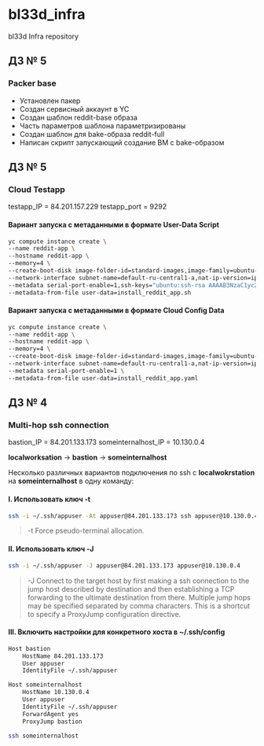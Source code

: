 # bl33d_infra

bl33d Infra repository

## ДЗ № 5

### Packer base

- Установлен пакер
- Создан сервисный аккаунт в YC
- Создан шаблон reddit-base образа
- Часть параметров шаблона параметризированы
- Создан шаблон для bake-образа reddit-full
- Написан скрипт запускающий создание ВМ с bake-образом

## ДЗ № 5

### Cloud Testapp

testapp_IP = 84.201.157.229
testapp_port = 9292

#### Вариант запуска с метаданными в формате User-Data Script

```bash
yc compute instance create \
--name reddit-app \
--hostname reddit-app \
--memory=4 \
--create-boot-disk image-folder-id=standard-images,image-family=ubuntu-1604-lts,size=10GB \
--network-interface subnet-name=default-ru-central1-a,nat-ip-version=ipv4 \
--metadata serial-port-enable=1,ssh-keys="ubuntu:ssh-rsa AAAAB3NzaC1yc2EAAAADAQABAAABAQDmY1Y+TWSK5hjzZpda8w34c0CXPUYK7QPSpYavE0G02YGNp8XOx9/yWaCwcpTPYhDtoyvB1St4ANd+u3Dl7vaTaItMJb0KCIv5WC3qB0Av0tC7Ejv3eEJtKh29dWTwtwH/l5dHR0Lar8hU21vX4WUF6lnSMg6YKAiq4YZXHz4+EhcG+duY+UIYRuC/6x8bI6sD18A6zwNPGkm0mK2gY6wBzqGXN+qEyOt+tFlDzld4p2QYW28vhTEdDqeo/pSBBku83Ag2+sUiyNjJ2zVccX4g/p1hzw+/dgYuNVttDqTF/BrzFxpcd9+BmZaWUHP4ccHIl5EQzbINQbmQuFlSLga9 appuser" \
--metadata-from-file user-data=install_reddit_app.sh
```

#### Вариант запуска с метаданными в формате Cloud Config Data

```bash
yc compute instance create \
--name reddit-app \
--hostname reddit-app \
--memory=4 \
--create-boot-disk image-folder-id=standard-images,image-family=ubuntu-1604-lts,size=10GB \
--network-interface subnet-name=default-ru-central1-a,nat-ip-version=ipv4 \
--metadata serial-port-enable=1 \
--metadata-from-file user-data=install_reddit_app.yaml
```

## ДЗ № 4

### Multi-hop ssh connection

bastion_IP = 84.201.133.173
someinternalhost_IP = 10.130.0.4

**localworksation** -> **bastion** -> **someinternalhost**

Несколько различных вариантов подключения по ssh с **localwokrstation** на **someinternalhost** в одну команду:

#### I. Использовать ключ -t

```bash
ssh -i ~/.ssh/appuser -At appuser@84.201.133.173 ssh appuser@10.130.0.4
```

> -t  Force pseudo-terminal allocation.

#### II. Использовать ключ -J

```bash
ssh -i ~/.ssh/appuser -J appuser@84.201.133.173 appuser@10.130.0.4
```

> -J Connect to the target host by first making a ssh connection to the jump host described by destination and then establishing a TCP forwarding to the ultimate destination from there.
Multiple jump hops may be specified separated by comma characters.
This is a shortcut to specify a ProxyJump configuration directive.

#### III. Включить настройки для конкретного хоста в ~/.ssh/config

```bash
Host bastion
    HostName 84.201.133.173
    User appuser
    IdentityFile ~/.ssh/appuser

Host someinternalhost
    HostName 10.130.0.4
    User appuser
    IdentityFile ~/.ssh/appuser
    ForwardAgent yes
    ProxyJump bastion
```

```bash
ssh someinternalhost
```
